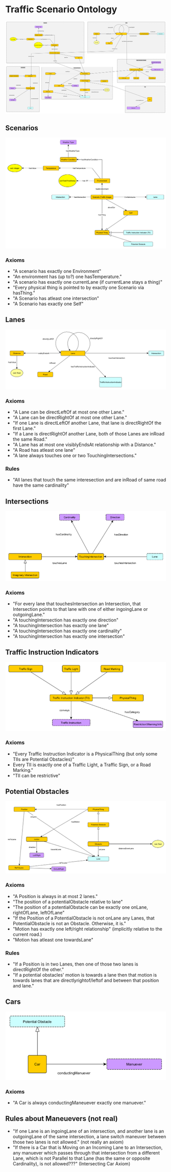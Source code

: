 # Traffic Scenario Ontology
![all-schemas](schema-diagrams/all-together.png)

## Scenarios
![schema-diagram](schema-diagrams/Scenario.png)

### Axioms
* "A scenario has exactly one Environment"
* "An environment has (up to?) one hasTemperature."
* "A scenario has exactly one currentLane (if currentLane stays a thing)"
* "Every physical thing is pointed to by exactly one Scenario via hasThing."
* "A Scenario has atleast one intersection"
* "A Scenario has exactly one Self"

## Lanes
![schema-diagram](schema-diagrams/Lane.png)

### Axioms
* "A Lane can be directLeftOf at most one other Lane."
* "A Lane can be directRightOf at most one other Lane."
* "If one Lane is directLeftOf another Lane, that lane is directRightOf the first Lane."
* "If a Lane is directRightOf another Lane, both of those Lanes are inRoad the same Road."
* "A Lane has at most one visiblyEndsAt relationship with a Distance."
* "A Road has atleast one lane"
* "A lane always touches one or two TouchingIntersections."

### Rules
* "All lanes that touch the same interesection and are inRoad of same road have the same cardinality"


## Intersections
![schema-diagram](schema-diagrams/Intersection.png)

### Axioms
* "For every lane that touchesIntersection an Intersection, that Intersection points to that lane with one of either ingoingLane or outgoingLane." 
* "A touchingIntersection has exactly one direction"
* "A touchingIntersection has exactly one lane"
* "A touchingIntersection has exactly one cardinality"
* "A touchingIntersection has exactly one intersection"

## Traffic Instruction Indicators
![schema-diagram](schema-diagrams/TrafficInstructionIndicator.png)

### Axioms
* "Every Traffic Instruction Indicator is a PhysicalThing (but only some TIIs are Potential Obstacles)"
* Every TII is exactly one of a Traffic Light, a Traffic Sign, or a Road Marking."
* "TII can be restrictive" 

## Potential Obstacles
![schema-diagram](schema-diagrams/PotentialObstacle.png)

### Axioms
* "A Position is always in at most 2 lanes."
* "The position of a potentialObstacle relative to lane"
* "The position of a potentialObstacle can be exactly one onLane, rightOfLane, leftOfLane"
* "If the Position of a PotentialObstacle is not onLane any Lanes, that PotentialObstacle is not an Obstacle. Otherwise, it is."
* "Motion has exactly one left/right relationship" (implicitly relative to the current road.)
* "Motion has atleast one towardsLane"  

### Rules 
* "If a Position is in two Lanes, then one of those two lanes is directRightOf the other."
* "If a potential obstacles' motion is towards a lane then that motion is towards lanes that are directlyrightof/leftof and between that position and lane."

## Cars
![schema-diagram](schema-diagrams/Car.png)

### Axioms
* "A Car is always conductingManeuever exactly one manuever."



## Rules about Maneuevers (not real)
* "If one Lane is an ingoingLane of an intersection, and another lane is an outgoingLane of the same intersection, a lane switch maneuver between those two lanes is not allowed." (not really an axiom)
* "If there is a Car that is Moving on an Incoming Lane to an Intersection, any manuever which passes through that intersection from a different Lane, which is not Parallel to that Lane (has the same or opposite Cardinality), is not allowed???" (Intersecting Car Axiom)